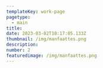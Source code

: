 ```yaml
---
templateKey: work-page
pagetype:
  - main
title: 
date: 2023-03-02T10:17:05.133Z
thumbnail: /img/manfaattes.png
description: 
number: 2
featuredimage: /img/manfaattes.png
---
```



